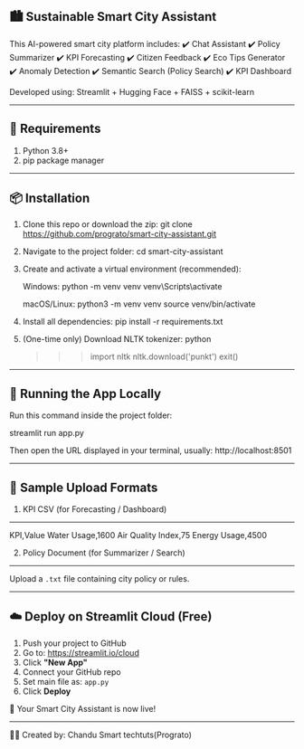 🏙️ Sustainable Smart City Assistant
------------------------------------

This AI-powered smart city platform includes:
✔️ Chat Assistant
✔️ Policy Summarizer
✔️ KPI Forecasting
✔️ Citizen Feedback
✔️ Eco Tips Generator
✔️ Anomaly Detection
✔️ Semantic Search (Policy Search)
✔️ KPI Dashboard

Developed using: Streamlit + Hugging Face + FAISS + scikit-learn

------------------------------------
🔧 Requirements
------------------------------------

1. Python 3.8+
2. pip package manager

------------------------------------
📦 Installation
------------------------------------

1. Clone this repo or download the zip:
   git clone https://github.com/prograto/smart-city-assistant.git

2. Navigate to the project folder:
   cd smart-city-assistant

3. Create and activate a virtual environment (recommended):

   Windows:
   python -m venv venv
   venv\Scripts\activate

   macOS/Linux:
   python3 -m venv venv
   source venv/bin/activate

4. Install all dependencies:
   pip install -r requirements.txt

5. (One-time only) Download NLTK tokenizer:
   python
   >>> import nltk
   >>> nltk.download('punkt')
   >>> exit()

------------------------------------
🚀 Running the App Locally
------------------------------------

Run this command inside the project folder:

   streamlit run app.py

Then open the URL displayed in your terminal, usually:
   http://localhost:8501

------------------------------------
📂 Sample Upload Formats
------------------------------------

1. KPI CSV (for Forecasting / Dashboard)
----------------------------------------
KPI,Value
Water Usage,1600
Air Quality Index,75
Energy Usage,4500

2. Policy Document (for Summarizer / Search)
--------------------------------------------
Upload a `.txt` file containing city policy or rules.

------------------------------------
☁️ Deploy on Streamlit Cloud (Free)
------------------------------------

1. Push your project to GitHub
2. Go to: https://streamlit.io/cloud
3. Click **"New App"**
4. Connect your GitHub repo
5. Set main file as: `app.py`
6. Click **Deploy**

🎉 Your Smart City Assistant is now live!

------------------------------------
👨‍💻 Created by:
Chandu Smart techtuts(Prograto)
